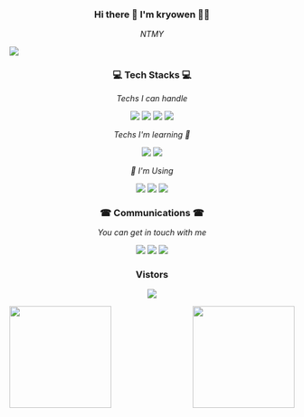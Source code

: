 <h3 align=center> Hi there 👋 I'm kryowen 🙋‍♂️ </h3>
<p align=center><i> NTMY </i></p>

<!--
**kryowen/kryowen** is a ✨ _special_ ✨ repository because its `README.md` (this file) appears on your GitHub profile.
Here are some ideas to get you started:

- solved.ac tier profile
[![Solved.ac 프로필](http://mazassumnida.wtf/api/v2/generate_badge?boj=adviate)](https://solved.ac/adviate)
<img align='right' src="http://mazassumnida.wtf/api/v2/generate_badge?boj=adviate">

- github stats card profile
![Anurag's GitHub stats](https://github-readme-stats.vercel.app/api?username=kryowen&&show_icons=true&theme=onedark)
<img align='left' src="https://github-readme-stats.vercel.app/api?username=kryowen&&show_icons=true&theme=onedark" height="165">

-->

<!-- Index -->
<img align='center' src="https://capsule-render.vercel.app/api?type=soft&color=gradient&height=300&section=header&text=kryowen&desc=HoneyBee&descAlign=85&fontSize=90&fontAlign=70" />


<h3 align="center"> 💻 Tech Stacks 💻 </h3>
<p align="center"><i> Techs I can handle </i></p>
<p align=center>
<img src="https://img.shields.io/badge/C-00599C?style=round-square&logo=c&logoColor=white"/></a>
<img src="https://img.shields.io/badge/C++-00599C?style=round-square&logo=cplusplus&logoColor=white"/></a>
<img src="https://img.shields.io/badge/Python-3776AB?style=round-square&logo=python&logoColor=white"/></a>
<img src="https://img.shields.io/badge/Unity-000000?style=round-square&logo=Unity&logoColor=white"/></a>


<p align="center"><i> Techs I'm learning 🥕 </i></p>
<p align=center>
<img src="https://img.shields.io/badge/Java-007396?style=round-square&logo=Java&logoColor=white"/></a>
<img src="https://img.shields.io/badge/C Sharp-239120?style=round-square&logo=csharp&logoColor=white"/></a>


<p align="center"><i> 📀 I'm Using </i></p>
<p align=center>
<img src="https://img.shields.io/badge/Ubuntu-E95420?style=round-square&logo=ubuntu&logoColor=white"/></a>
<img src="https://img.shields.io/badge/Windows-0078D6?style=round-square&logo=windows&logoColor=white"/></a>
<img src="https://img.shields.io/badge/Android-3DDC84?style=round-square&logo=android&logoColor=white"/></a>


<h3 align="center"> ☎ Communications ☎ </h3>
<p align="center"><i> You can get in touch with me </i></p>
<p align=center>
<a href="mailto:iluvidus@gmail.com" target="_blank"><img src="https://img.shields.io/badge/Gmail-EA4335?style=flat-round&logo=gmail&logoColor=white"/></a>
<a href="https://discord.com" target="_blank"><img src="https://img.shields.io/badge/Discord-5865F2?style=flat-round&logo=discord&logoColor=white"/></a>
<a href="https://github.com/kryowen" target="_blank"><img src="https://img.shields.io/badge/Github-181717?style=flat-round&logo=github&logoColor=white"/></a>
  
<p align=center></p>
<p align=center></p>

 <!--방문자 수-->
<h3 align="center"> Vistors </h3>
<p align=center>
<img src="https://hits.seeyoufarm.com/api/count/incr/badge.svg?url=https%3A%2F%2Fgithub.com%2Fkryowen&count_bg=%23FF7F00&title_bg=%23002643&icon=pinboard.svg&icon_color=%23FFFFFF&title=visitors&edge_flat=false">
  
<p align=center></p>
<p align=center></p>
<p align=center></p>
<p align=center></p>

<!--프로필 카드-->
<img align='left' src="https://github-readme-stats.vercel.app/api?username=kryowen&&show_icons=true&theme=onedark" height="180">
<img align='right' src="http://mazassumnida.wtf/api/v2/generate_badge?boj=adviate" height="180">
